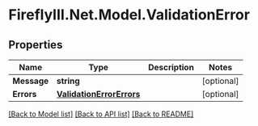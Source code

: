 # FireflyIII.Net.Model.ValidationError
## Properties

Name | Type | Description | Notes
------------ | ------------- | ------------- | -------------
**Message** | **string** |  | [optional] 
**Errors** | [**ValidationErrorErrors**](ValidationErrorErrors.md) |  | [optional] 

[[Back to Model list]](../README.md#documentation-for-models) [[Back to API list]](../README.md#documentation-for-api-endpoints) [[Back to README]](../README.md)

